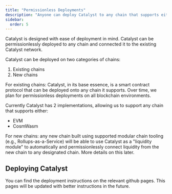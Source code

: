 ```yaml
---
title: "Permissionless Deployments"
description: "Anyone can deploy Catalyst to any chain that supports either EVM or CosmWasm."
sidebar:
  order: 5
---
```


Catalyst is designed with ease of deployment in mind. Catalyst can be permissionlessly deployed to any chain and connected it to the existing Catalyst network.

Catalyst can be deployed on two categories of chains:

1. Existing chains
2. New chains

For existing chains: Catalyst, in its base essence, is a smart contract protocol that can be deployed onto any chain it supports. Over time, we plan for permissionless deployments on all blockchain environments.

Currently Catalyst has 2 implementations, allowing us to support any chain that supports either:

- EVM
- CosmWasm

For new chains: any new chain built using supported modular chain tooling (e.g., Rollups-as-a-Service) will be able to use Catalyst as a "liquidity module" to automatically and permissionlessly connect liquidity from the new chain to any designated chain. More details on this later.


## Deploying Catalyst

You can find the deployment instructions on the relevant github pages. This pages will be updated with better instructions in the future.